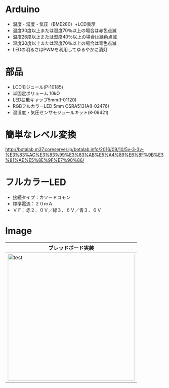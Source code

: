 # Arduino
* 温度・湿度・気圧（BME280）+LCD表示
* 温度30度以上または湿度70％以上の場合は赤色点滅
* 温度26度以上または湿度40％以上の場合は緑色点滅
* 温度30度以上または湿度70％以上の場合は青色点滅
* LEDの明るさはPWMを利用してゆるやかに消灯

# 部品
* LCDモジュール(P-10185)
* 半固定ボリューム 10kΩ
* LED拡散キャップ5mm(I-01120)  
* RGBフルカラーLED 5mm OSRA5131A(I-02476)  
* 温湿度・気圧センサモジュールキット(K-09421)

# 簡単なレベル変換
http://botalab.m37.coreserver.jp/botalab.info/2016/09/10/5v-3-3v-%E3%83%AC%E3%83%99%E3%83%AB%E5%A4%89%E6%8F%9B%E3%81%AE%E5%8E%9F%E7%90%86/

# フルカラーLED
* 接続タイプ：カソードコモン
* 標準電流：２０ｍＡ
* ＶＦ：赤２．０Ｖ／緑３．６Ｖ／青３．６Ｖ

# Image
|ブレッドボード実装|
|---|
|<img src="https://github.com/tk0103/Arduino/blob/master/4_Thermohygrometer/45136.jpg" alt="test" title="test" width="400" height="400">|
